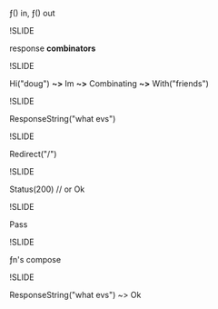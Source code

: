 &fnof;() in, &fnof;() out

!SLIDE

response <strong>combinators</strong>

!SLIDE

Hi("doug") <strong>~></strong> Im <strong>~></strong> Combinating <strong>~></strong> With("friends")

!SLIDE

<div class="hc">
  <span class="ex">ResponseString</span>("what evs")
</div>

!SLIDE

<div class="hc">
  <span class="ex">Redirect</span>("/")
</div>

!SLIDE

<div class="hc">
  <span class="ex">Status</span>(200)
  <span class="comment">// or</span>
  <span class="ex">Ok</span>
</div>

!SLIDE

<div class="hc">
  <span class="ex">Pass</span>
</div>

!SLIDE

&fnof;n's compose

!SLIDE

<div class="hc">
  <span class="ex">ResponseString</span>("what evs") ~> <span class="ex">Ok</span>
</div>
